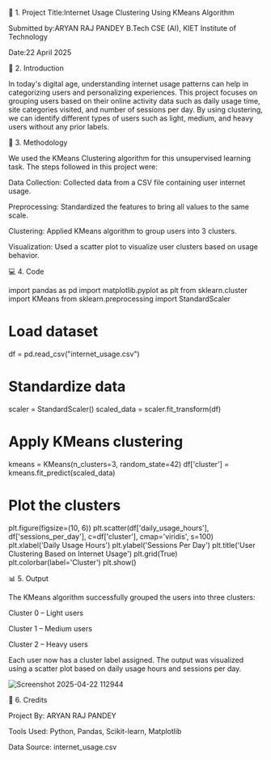 📄 1. Project Title:Internet Usage Clustering Using KMeans Algorithm

Submitted by:ARYAN RAJ PANDEY B.Tech CSE (AI), KIET Institute of Technology

Date:22 April 2025

📘 2. Introduction

In today's digital age, understanding internet usage patterns can help in categorizing users and personalizing experiences. This project focuses on grouping users based on their online activity data such as daily usage time, site categories visited, and number of sessions per day. By using clustering, we can identify different types of users such as light, medium, and heavy users without any prior labels.

🧪 3. Methodology

We used the KMeans Clustering algorithm for this unsupervised learning task. The steps followed in this project were:

Data Collection: Collected data from a CSV file containing user internet usage.

Preprocessing: Standardized the features to bring all values to the same scale.

Clustering: Applied KMeans algorithm to group users into 3 clusters.

Visualization: Used a scatter plot to visualize user clusters based on usage behavior.

💻 4. Code

import pandas as pd
import matplotlib.pyplot as plt
from sklearn.cluster import KMeans
from sklearn.preprocessing import StandardScaler

# Load dataset
df = pd.read_csv("internet_usage.csv")

# Standardize data
scaler = StandardScaler()
scaled_data = scaler.fit_transform(df)

# Apply KMeans clustering
kmeans = KMeans(n_clusters=3, random_state=42)
df['cluster'] = kmeans.fit_predict(scaled_data)

# Plot the clusters
plt.figure(figsize=(10, 6))
plt.scatter(df['daily_usage_hours'], df['sessions_per_day'],
            c=df['cluster'], cmap='viridis', s=100)
plt.xlabel('Daily Usage Hours')
plt.ylabel('Sessions Per Day')
plt.title('User Clustering Based on Internet Usage')
plt.grid(True)
plt.colorbar(label='Cluster')
plt.show()

📊 5. Output

The KMeans algorithm successfully grouped the users into three clusters:

Cluster 0 – Light users

Cluster 1 – Medium users

Cluster 2 – Heavy users

Each user now has a cluster label assigned. The output was visualized using a scatter plot based on daily usage hours and sessions per day.

![Screenshot 2025-04-22 112944](https://github.com/user-attachments/assets/442cbf45-8e4f-4e75-b4ce-d50a9a20e000)


🙌 6. Credits

Project By: ARYAN RAJ PANDEY

Tools Used: Python, Pandas, Scikit-learn, Matplotlib

Data Source: internet_usage.csv
